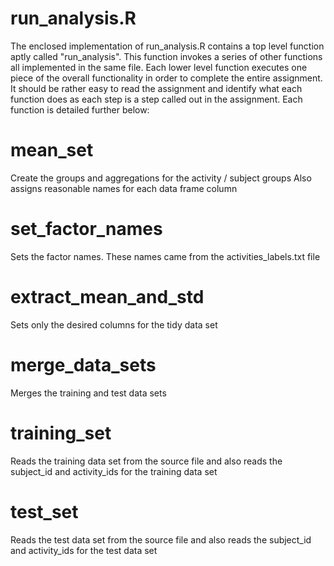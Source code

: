 **run_analysis.R**
==================
The enclosed implementation of run_analysis.R contains a top level
function aptly called "run_analysis". This function invokes a series of
other functions all implemented in the same file. Each lower level function
executes one piece of the overall functionality in order to complete the entire
assignment. It should be rather easy to read the assignment and identify what each
function does as each step is a step called out in the assignment.
Each function is detailed further below:

**mean_set**
==================
Create the groups and aggregations for the activity / subject groups
Also assigns reasonable names for each data frame column

**set_factor_names**
==================
Sets the factor names. These names came from the activities_labels.txt file

**extract_mean_and_std**
==================
Sets only the desired columns for the tidy data set


**merge_data_sets**
==================
Merges the training and test data sets

**training_set**
==================
Reads the training data set from the source file and also reads 
the subject_id and activity_ids for the training data set

**test_set**
==================
Reads the test data set from the source file and also reads 
the subject_id and activity_ids for the test data set
 